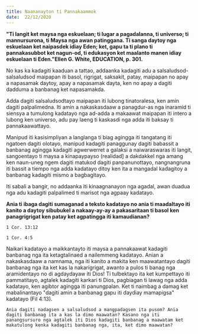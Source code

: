 ```yaml
---
title: Naananayton ti Pannakaammok
date:  22/12/2020
---
```


**"Ti langit ket maysa nga eskuelaan; ti lugar a pagadalanna, ti universo; ti mannursurona, ti Maysa nga awan patinggana. Ti sanga daytoy nga eskuelaan ket naipasdek idiay Eden; ket, gapu ta ti plano ti pannakasubbot ket nagun-od, ti edukasyon ket maalanto manen idiay eskuelaan ti Eden."Ellen G. White, EDUCATION, p. 301.**

No kas ka kadagiti kaaduan a tattao, addaanka kadagiti adu a salsaludsod- salsaludsod maipapan iti basol, rigrigat, saksakit, patay, maipapan no apay a napasamak daytoy, apay a napasamak dayta, ken no apay a dagiti dadduma a banbanag ket napasamakda.

Adda dagiti salsaludsodtayo maipapan iti lubong tinatoralesa, ken amin dagiti palpalimedna. Iti amin a nakaskasdaaw a panagdur-as nga inaramid ti siensya a tumulong kadatayo nga ad-adda a makaawat maipapan iti intero a lubong ken universo, adu pay laeng ti kaskasdi nga adda iti baksay ti pannakaawattayo.

Manipud iti kasisimpliyan a langlanga ti biag agingga iti tangatang iti ngatoen dagiti olotayo, manipud kadagiti panaggunay dagiti babassit a banbanag agingga kadagiti agwerwerret a galaksi a naiwaraswaras iti langit, sangoentayo ti maysa a kinapaypayso (realidad] a dakdakkel nga amang ken naun-uneg ngem dagiti matukod dagiti panpanunottayo, nangnangruna iti bassit a tiempo nga adda kadatayo ditoy ken ita a mangadal kadagitoy a banbanag kadagiti mismo a bagbagitayo.

Iti sabali a bangir, no addaanka iti kinaagnanayon nga agadal, awan duadua nga adu kadagiti palpalimed ti marisot nga agpaay kadatayo.

**Ania ti ibaga dagiti sumaganad a teksto kadatayo no ania ti maadaltayo iti kanito a daytoy sibubukel a nakaay-ay-ay a pakasaritaan ti basol ken panagrigrigat ken patay ket agpatingga iti kamaudianan?**

`1 Cor. 13:12`

`1 Cor. 4:5`

Naikari kadatayo a maikkantayto iti maysa a pannakaawat kadagiti banbanag nga ita ketagtalinaed a nailemmeng kadatayo. Anian a nakaskasdaaw a namnama, nga iti kanito a makita ken maawatantayo dagiti banbanag nga ita ket kas la nakarigrigat, awanto a pulos ti banag nga aramidentayo no di agdaydayaw iti Dios! Ti tulbektayo ita ket kumpettayo iti pammatitayo, agtalek kadagiti karkari ti Dios, pagbiagan ti lawag nga adda kadatayo, ken agibtor agingga iti panungpalan. Ket ti naimbag a damag ket mabalinantayo "dagiti amin a banbanag gapu iti daydiay mamapigsa" kadatayo (Fil 4:13).

`Ania dagiti nadagsen a salsaludsod a mangpadagsen ita pusom? Ania dagiti banbanag ita a kas la dimo maawatan? Kasano nga iti panangsursuro nga agtalek iti Dios kadagiti banbanag a maawatam ket makatulong kenka kadagiti banbanag nga, ita, ket dimo maawatan?`